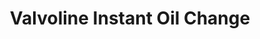 ---
title: "Valvoline Instant Oil Change"
url: /sarver/valvoline-instant-oil-change/
shop: Autowerkstatt
---